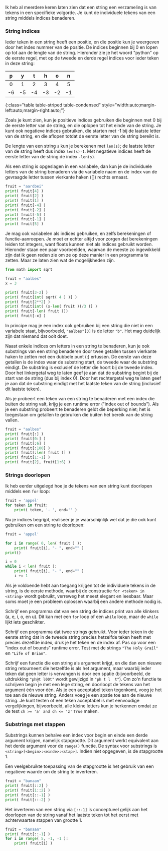 Ik heb al meerdere keren laten zien dat een string een verzameling is
van tekens in een specifieke volgorde. Je kunt de individuele tekens van
een string middels indices benaderen.

### String indices

Ieder teken in een string heeft een positie, en die positie kun je
weergeven door het index nummer van de positie. De indices beginnen bij
0 en lopen op tot aan de lengte van de string. Hieronder zie je het
woord "python" op de eerste regel, met op de tweede en derde regel
indices voor ieder teken in deze string:

| p | y | t | h | o | n |
|:-:|:-:|:-:|:-:|:-:|:-:|
| 0 | 1 | 2 | 3 | 4 | 5 |
| -6 | -5 | -4 | -3 | -2 | -1 |
{:class="table table-striped table-condensed" style="width:auto;margin-left:auto;margin-right:auto;"}

Zoals je kunt zien, kun je positieve indices gebruiken die beginnen met
0 bij de eerste letter van de string, en die oplopen tot het einde van
de string. Je kunt ook negatieve indices gebruiken, die starten met -1
bij de laatste letter van de string, en die aflopen totdat de eerste
letter van de string bereikt is.

De lengte van een string `s` kun je berekenen met `len(s)`; de laatste
letter van de string heeft dus index `len(s)-1`. Met negatieve indices
heeft de eerste letter van de string de index `-len(s)`.

Als een string is opgeslagen in een variabele, dan kun je de individuele
letters van de string benaderen via de variabele naam en de index van de
gevraagde letter tussen vierkante haken (\[\]) rechts ernaast.

```python
fruit = "aardbei"
print( fruit[4] ) 
print( fruit[2] ) 
print( fruit[1] )
print( fruit[-4] )
print( fruit[-2] )
print( fruit[-5] )
print( fruit[-1] )
print( fruit[5] )
```

Je mag ook variabelen als indices gebruiken, en zelfs berekeningen of
functie-aanroepen. Je moet er echter altijd voor zorgen dat berekeningen
leiden tot integers, want floats kunnen niet als indices gebruikt
worden. Hieronder staan een paar voorbeelden, waarvan de meeste zo
ingewikkeld zijn dat ik geen reden zie om ze op deze manier in een
programma te zetten. Maar ze laten zien wat de mogelijkheden zijn.

```python
from math import sqrt

fruit = "aalbes"
x = 3

print( fruit[3-2] )
print( fruit[int( sqrt( 4 ) )] )
print( fruit[2**2] )
print( fruit[int( (x-len( fruit ))/3 )] )
print( fruit[-len( fruit )])
print( fruit[-x] )
```

In principe mag je een index ook gebruiken bij een string die niet in
een variabele staat, bijvoorbeeld, `"aalbes"[3]` is de letter `"b"`. Het
mag duidelijk zijn dat niemand dat ooit doet.

Naast enkele indices om letters in een string te benaderen, kun je ook
substrings van een string benaderen door twee getallen tussen vierkante
haken te zetten met een dubbele punt (:) ertussen. De eerste van deze
getallen is de index waar de substring start, de tweede waar de
substring eindigt. De substring is exclusief de letter die hoort bij de
tweede index. Door het linkergetal weg te laten geef je aan dat de
substring begint bij de start van de string (dus bij index 0). Door het
rechtergetal weg te laten geef je aan dat de substring eindigt met het
laatste teken van de string (inclusief dit laatste teken).

Als je probeert een teken van een string te benaderen met een index die
buiten de string valt, krijg je een runtime error ("index out of
bounds"). Als je een substring probeert te benaderen geldt die beperking
niet; het is toegestaan om getallen te gebruiken die buiten het bereik
van de string vallen.

```python
fruit = "aalbes"
print( fruit[:] )
print( fruit[0:] )
print( fruit[:6] )
print( fruit[:100] )
print( fruit[:len( fruit )] )
print( fruit[1:-1] )
print( fruit[2], fruit[1:6] )
```

### Strings doorlopen

Ik heb eerder uitgelegd hoe je de tekens van een string kunt doorlopen
middels een `for` loop:

```python
fruit = 'appel'
for teken in fruit:
    print( teken, '- ', end='' )
```

Nu je indices begrijpt, realiseer je je waarschijnlijk wel dat je die
ook kunt gebruiken om een string te doorlopen:

```python
fruit = 'appel'

for i in range( 0, len( fruit ) ):
    print( fruit[i], "- ", end="" )
print()

i = 0
while i < len( fruit ):
    print( fruit[i], "- ", end="" )
    i += 1
```

Als je voldoende hebt aan toegang krijgen tot de individuele tekens in
de string, is de eerste methode, waarbij de constructie
`for <teken> in <string>` wordt gebruikt, verreweg het meest elegant en
leesbaar. Maar soms moet je een probleem oplossen waarbij een andere
methode nodig is.

Schrijf een programma dat van een string de indices print van alle
klinkers (a, e, i, o, en u). Dit kan met een `for` loop of een `while`
loop, maar de `while` lijkt iets geschikter.

Schrijf een programma dat twee strings gebruikt. Voor ieder teken in de
eerste string dat in de tweede string precies hetzelfde teken heeft met
precies dezelfde index, druk je het teken en de index af. Pas op voor
een "index out of bounds" runtime error. Test met de strings
`"The Holy Grail"` en `"Life of Brian"`.

Schrijf een functie die een string als argument krijgt, en die dan een
nieuwe string retourneert die hetzelfde is als het argument, maar
waarbij ieder teken dat geen letter is vervangen is door een spatie
(bijvoorbeeld, de uitdrukking `"ph@t l00t"` wordt gewijzigd in
`"ph t l  t"`). Om zo'n functie te schrijven begin je met een lege
string, en doorloopt de tekens van het argument één voor één. Als je een
acceptabel teken tegenkomt, voeg je het toe aan de nieuwe string. Anders
voeg je een spatie toe aan de nieuwe string. Je kunt testen of een teken
acceptabel is met eenvoudige vergelijkingen, bijvoorbeeld, alle kleine
letters kun je herkennen omdat ze de test `ch >= 'a' and ch <= 'z'`
`True` maken.

### Substrings met stappen

Substrings kunnen behalve een index voor begin en einde een derde
argument krijgen, namelijk stapgrootte. Dit argument werkt equivalent
aan het derde argument voor de `range()` functie. De syntax voor
substrings is `<string>[<begin>:<einde>:<stap>]`. Indien niet opgegeven,
is de stapgrootte 1.

Een veelgebruikte toepassing van de stapgrootte is het gebruik van een
negatieve waarde om de string te inverteren.

```python
fruit = "banaan"
print( fruit[::2] )
print( fruit[1::2] )
print( fruit[::-1] ) 
print( fruit[::-2] ) 
```

Het inverteren van een string via `[::-1]` is conceptueel gelijk aan het
doorlopen van de string vanaf het laatste teken tot het eerst met
achterwaartse stappen van grootte 1.

```python
fruit = "banaan"
print( fruit[::-1] )
for i in range( 5, -1, -1 ):
    print( fruit[i] )
```
